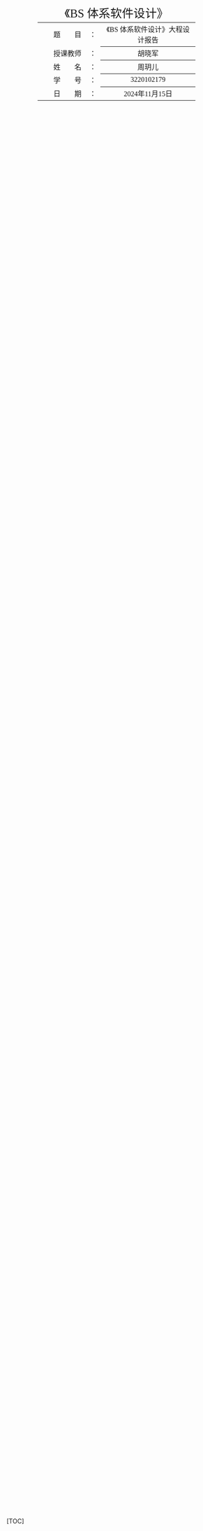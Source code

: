 <div class="cover" style="page-break-after:always;font-family:方正公文仿宋;width:100%;height:100%;border:none;margin: 0 auto;text-align:center;">
    <div style="width:60%;margin: 0 auto;height:0;padding-bottom:10%;">
        </br>
        <img src="https://raw.githubusercontent.com/Keldos-Li/pictures/main/typora-latex-theme/ZJU-name.svg" alt="校名" style="width:100%;"/>
    </div>
    </br></br></br></br></br>
    <div style="width:60%;margin: 0 auto;height:0;padding-bottom:40%;">
        <img src="https://raw.githubusercontent.com/Keldos-Li/pictures/main/typora-latex-theme/ZJU-logo.svg" alt="校徽" style="width:100%;"/>
	</div>
    </br></br></br></br></br></br></br></br>
    <span style="font-family:华文黑体Bold;text-align:center;font-size:20pt;margin: 10pt auto;line-height:30pt;">《BS 体系软件设计》</span>
    <table style="border:none;text-align:center;width:72%;font-family:仿宋;font-size:14px; margin: 0 auto;">
    <tbody style="font-family:方正公文仿宋;font-size:12pt;">
    	<tr style="font-weight:normal;"> 
    		<td style="width:20%;text-align:right;">题　　目</td>
    		<td style="width:2%">：</td> 
    		<td style="width:40%;font-weight:normal;border-bottom: 1px solid;text-align:center;font-family:华文仿宋"> 《BS 体系软件设计》大程设计报告</td>     </tr>
    	<tr style="font-weight:normal;"> 
    		<td style="width:20%;text-align:right;">授课教师</td>
    		<td style="width:2%">：</td> 
    		<td style="width:40%;font-weight:normal;border-bottom: 1px solid;text-align:center;font-family:华文仿宋">胡晓军 </td>     </tr>
    	<tr style="font-weight:normal;"> 
    		<td style="width:20%;text-align:right;">姓　　名</td>
    		<td style="width:2%">：</td> 
    		<td style="width:40%;font-weight:normal;border-bottom: 1px solid;text-align:center;font-family:华文仿宋"> 周玥儿</td>     </tr>
    	<tr style="font-weight:normal;"> 
    		<td style="width:20%;text-align:right;">学　　号</td>
    		<td style="width:2%">：</td> 
    		<td style="width:40%;font-weight:normal;border-bottom: 1px solid;text-align:center;font-family:华文仿宋">3220102179 </td>
    	<tr style="font-weight:normal;"> 
    		<td style="width:20%;text-align:right;">日　　期</td>
    		<td style="width:2%">：</td> 
    		<td style="width:40%;font-weight:normal;border-bottom: 1px solid;text-align:center;font-family:华文仿宋">2024年11月15日</td>     </tr>
    </tbody>              
    </table>
</div>



[TOC]

## 1 项目概述

### 1.1 项目背景

在电子商务日益普及的背景下，用户对商品价格的比较和获取变得更加重要。此项目旨在开发一个比价系统，用户可以通过该系统查询主流电商平台的商品价格，获取历史价格走势，并在价格下降时接收提醒。
### 1.2 项目目标

构建一个能够查询商品价格、提供价格走势图和降价提醒的比价系统，支持用户注册与登录，并实现移动端友好显示。

### 1.3 功能需求

#### 1.3.1 用户注册与登录

- **用户注册**:
  - 填写必要信息（用户名、密码、邮箱等）
  - 验证信息有效性：
    - 用户名、密码长度至少为6字节
    - 邮箱格式验证
    - 确保用户名和邮箱在系统中唯一
- **用户登录**:
  - 验证用户名和密码的正确性
  - 登录后可访问系统的其他功能

#### 1.3.2 商品价格查询

- **通过商品名称查询**:
  - 分词处理优化查询
  - 支持查询多个结果
  - 支持至少两个平台（如淘宝、京东）的价格查询
  - 针对需要用户登录的电商平台，支持用户验证
  - 显示商品信息并提供历史价格走势图表

#### 1.3.3 商品库建立

- **数据库设计**:
  - 保存商品信息，包括名称、多级品类、规格、条码、图片等
  - 支持商品价格的历史记录

#### 1.3.4 降价提醒功能

- 定时查询指定商品的最新价格
- 提供降价提醒方式（邮件、App推送等）

#### 1.3.5 移动端适配

- 优化样式以适应手机浏览器、微信等应用内置浏览器
- 如果开发手机App，支持相机拍摄商品图片或扫码条码查询商品 

### 1.4 技术架构

#### 1.4.1 前端技术栈

- Vue 3
- TypeScript
- Vite
- Pinia (状态管理)
- Naive UI (组件库)
- Axios (HTTP客户端)
- ECharts (图表可视化)

#### 1.4.2 后端技术栈

- Flask (Python Web框架)
- MySQL (数据库)
- Redis (缓存，可选)
- Celery (异步任务队列，用于价格监控)
- JWT (用户认证)

## 2 系统架构设计

### 2.1 整体架构

- 前端层：SPA应用 + 移动端适配
- 接口层：RESTful API
- 服务层：业务逻辑处理
- 数据层：MySQL存储 + Redis缓存
- 任务层：异步任务处理

### 2.2 系统模块划分

1. 用户认证模块
2. 商品搜索模块
3. 价格比较模块
4. 数据采集模块
5. 价格监控模块
6. 系统管理模块

## 3 功能模块设计

### 3.1 用户认证模块

![image-20241113103010022](assets/image-20241113103010022.png)

#### 3.1.1 功能描述

- 用户注册：邮箱验证、用户名密码设置、基本信息填写
- 用户登录：账号密码登录、记住登录状态
- 密码重置：邮箱验证重置、安全问题验证
- 个人信息管理：基本信息修改、密码修改、通知设置

####  3.1.2 核心组件设计

1. 用户认证页面(登录注册)
```typescript
interface UserState {
  isLoggedIn: boolean;
  userInfo: {
    id: number;
    username: string;
    email: string;
    avatar?: string;
    preferences: UserPreferences;
  };
  token: string;
}
```

2. 用户信息页面
3. 状态管理 (LoginStore)
#### 3.1.3 功能实现流程

1. 用户注册流程
```mermaid
sequenceDiagram
    participant User
    participant Frontend
    participant Backend
    participant Database
    participant EmailService

    User->>Frontend: 填写注册信息
    Frontend->>Frontend: 表单验证
    Frontend->>Backend: 提交注册信息
    Backend->>Database: 检查用户名/邮箱唯一性
    Backend->>EmailService: 发送验证邮件
    EmailService->>User: 接收验证邮件
    User->>Frontend: 点击验证链接
    Frontend->>Backend: 验证邮箱
    Backend->>Database: 激活账户
    Backend->>Frontend: 返回注册成功
    Frontend->>User: 显示注册成功
```

2. 登录认证流程
```mermaid
sequenceDiagram
    participant User
    participant Frontend
    participant Backend
    participant Database

    User->>Frontend: 输入登录信息
    Frontend->>Frontend: 表单验证
    Frontend->>Backend: 提交登录请求
    Backend->>Database: 验证用户信息
    Backend->>Frontend: 返回JWT Token
    Frontend->>Frontend: 存储Token
    Frontend->>User: 跳转首页
```

#### 3.1.4 安全考虑
1. 密码安全
- 使用bcrypt进行密码加密存储
- 密码强度要求：最少6位，包含大小写字母和数字

2. 会话安全
- JWT Token存储在localStorage
- Token有效期为24小时
- 使用refresh token机制

### 3.2 商品搜索模块

- 未登录前的首页以搜索框的形式呈现![image-20241113135706478](assets/image-20241113135706478.png)

- 搜索结果展示（还需要添加筛选模块）![image-20241113102936449](assets/image-20241113102936449.png)

#### 3.2.1 功能描述
1. 商品名称搜索
   - 支持中文分词搜索
   - 搜索结果排序（价格、平台等）
   - 搜索历史本地存储
3. 条码扫描搜索
   - 移动端相机扫码
   - 条码图片识别
   - 商品快速定位

#### 3.2.2 核心组件设计
1. 搜索栏组件 
2. 商品列表组件
3. 筛选组件 
4. 状态管理 (SearchStore)
#### 3.2.3 功能实现流程

1. 搜索流程
```mermaid
sequenceDiagram
    participant User
    participant Frontend
    participant SearchService
    participant DataService
    participant Cache

    User->>Frontend: 输入搜索关键词
    Frontend->>SearchService: 请求搜索建议
    SearchService->>Cache: 检查缓存
    Cache-->>SearchService: 返回缓存结果
    SearchService->>Frontend: 返回搜索建议
    User->>Frontend: 确认搜索
    Frontend->>SearchService: 执行搜索
    SearchService->>DataService: 查询商品数据
    DataService-->>SearchService: 返回搜索结果
    SearchService->>Frontend: 返回格式化结果
    Frontend->>User: 展示搜索结果
```

2. 条码扫描流程
```mermaid
sequenceDiagram
    participant User
    participant Frontend
    participant Scanner
    participant Backend
    participant ProductDB

    User->>Frontend: 启动扫码
    Frontend->>Scanner: 初始化扫码器
    Scanner->>Frontend: 扫描结果
    Frontend->>Backend: 提交条码
    Backend->>ProductDB: 查询商品
    ProductDB-->>Backend: 返回商品信息
    Backend->>Frontend: 返回商品详情
    Frontend->>User: 显示商品
```

### 3.3 价格比较模块



![image-20241113152311101](assets/image-20241113152311101.png)

![image-20241113152722781](assets/image-20241113152722781.png)

#### 3.3.1 功能描述
1. 多平台价格展示：同款商品多平台比对，价格、优惠、运费展示，商品详情信息对比，店铺信息与评分展示
2. 价格历史趋势：价格走势图表展示，历史最高/最低价标注，价格波动分析，自定义时间区间查看

#### 3.3.2 核心组件设计
1. 商品详情页面 
1. 价格趋势图表
1. 商品图轮播
1. 平台列表组件
1. 价格状态管理
#### 3.3.3 功能实现流程

1. 价格比较流程
```mermaid
sequenceDiagram
    participant User
    participant Frontend
    participant PriceService
    participant ScrapingService
    participant Cache

    User->>Frontend: 选择商品比价
    Frontend->>PriceService: 请求价格数据
    PriceService->>Cache: 检查缓存
    Cache-->>PriceService: 返回缓存数据
    PriceService->>ScrapingService: 请求实时价格
    ScrapingService-->>PriceService: 返回实时数据
    PriceService->>Cache: 更新缓存
    PriceService->>Frontend: 返回价格数据
    Frontend->>User: 展示价格对比
```

2. 价格监控更新流程
```mermaid
sequenceDiagram
    participant ScrapingService
    participant PriceService
    participant Database
    participant NotificationService

    ScrapingService->>PriceService: 定时价格更新
    PriceService->>Database: 记录价格数据
    Database-->>PriceService: 确认保存
    PriceService->>PriceService: 价格分析
    PriceService->>NotificationService: 触发价格提醒
    NotificationService->>User: 发送价格提醒
```

### 3.4 价格监控模块

![image-20241115101127353](assets/image-20241115101127353.png)

#### 3.4.1 功能描述
1. 降价提醒设置：目标价格设置、监控时间设置、多商品批量监控
2. 消息推送配置：邮件通知、短信推送、App推送
3. 监控历史记录：价格变动记录、触发记录查看、历史记录导出、数据可视化

#### 3.4.2 核心组件设计
1. 价格提醒设置 
2. 提醒列表组件 
3. 历史记录组件
4. 监控状态管理 (AlertStore)
#### 3.4.3 功能实现流程

1. 监控任务处理流程
```mermaid
sequenceDiagram
    participant MonitorService
    participant PriceService
    participant RuleEngine
    participant NotificationService
    participant Database

    MonitorService->>MonitorService: 定时触发监控
    MonitorService->>PriceService: 获取最新价格
    PriceService-->>MonitorService: 返回价格数据
    MonitorService->>RuleEngine: 规则匹配
    RuleEngine->>Database: 获取活跃规则
    Database-->>RuleEngine: 返回规则列表
    RuleEngine->>RuleEngine: 规则评估
    RuleEngine->>NotificationService: 触发通知
    NotificationService->>NotificationService: 通知分发
    NotificationService->>Database: 记录通知结果
```

2. 通知发送流程
```mermaid
sequenceDiagram
    participant NotificationService
    participant EmailService
    participant PushService
    participant WechatService
    participant User

    NotificationService->>NotificationService: 通知触发
    par Email Notification
        NotificationService->>EmailService: 发送邮件
        EmailService->>User: 接收邮件
    and Push Notification
        NotificationService->>PushService: 发送推送
        PushService->>User: 接收推送
    and Message Notification
        NotificationService->>WechatService: 发送短信
        WechatService->>User: 接收短信
    end
    NotificationService->>NotificationService: 记录发送状态
```

## 4 数据库设计

### 4.1 数据库架构
```mermaid
erDiagram
    User ||--o{ UserSetting : has
    User ||--o{ PriceAlert : creates
    Item ||--o{ PriceHistory : has
    Item ||--o{ PriceAlert : monitors
    Item ||--o{ ItemDetail : has
    Platform ||--o{ PriceHistory : records
    PriceAlert ||--o{ AlertHistory : generates

```

### 4.2 核心表结构

1. Item

| 列名          | 数据类型     | 描述                           |
| ------------- | ------------ | ------------------------------ |
| id            | Integer      | 主键                           |
| title         | String(200)  | 商品标题（必填）               |
| search_title  | String(255)  | 用于中文分词的搜索标题（必填） |
| link          | String(255)  | 商品链接（必填）               |
| image_url     | String(255)  | 图片链接（可选）               |
| create_time   | DateTime     | 创建时间                       |
| update_time   | DateTime     | 更新时间                       |
| current_price | Float        | 当前价格（必填）               |
| platform      | String(100)  | 商品所在的平台（可选）         |
| platform_info | Relationship | 与 `Platform` 表的关系         |
| shop          | String(255)  | 商店名称（可选）               |
| shop_link     | String(255)  | 商店链接（可选）               |
| sku           | String(255)  | SKU 编号（唯一）               |
| has_detail    | Boolean      | 是否收集过详情                 |

**唯一约束：**

- (`title`, `shop`) 的联合唯一约束

2. Platform

| 列名     | 数据类型    | 描述                     |
| -------- | ----------- | ------------------------ |
| id       | BigInteger  | 主键                     |
| name     | String(50)  | 平台名称（必填，唯一）   |
| logo_url | String(255) | 平台 logo 的链接（可选） |

3. PriceAlert

| 列名                | 数据类型   | 描述                                   |
| ------------------- | ---------- | -------------------------------------- |
| id                  | Integer    | 主键                                   |
| user_id             | Integer    | 外键，指向 `users` 表的用户 ID（必填） |
| item_id             | Integer    | 外键，指向 `items` 表的商品 ID（必填） |
| target_price        | Float      | 触发警报的目标价格（必填）             |
| created_at          | DateTime   | 创建时间                               |
| updated_at          | DateTime   | 最后更新时间                           |
| enable              | Boolean    | 是否启用该价格提醒                     |
| check_interval      | Integer    | 检查价格的间隔时间（单位：分钟）       |
| notification_method | String(50) | 提醒通知方式（必填）                   |

**唯一约束：**
- (`user_id`, `item_id`) 的联合唯一约束

---

4. AlertHistory

| 列名                | 数据类型       | 描述                         |
| ------------------- | -------------- | ---------------------------- |
| id                  | Integer        | 主键                         |
| alert_id            | Integer        | 外键，指向 `PriceAlert` 表   |
| price_before        | Numeric(10, 2) | 提醒触发前的商品价格         |
| price_after         | Numeric(10, 2) | 提醒触发后的商品价格         |
| notification_status | JSON           | 通知状态（以 JSON 格式存储） |
| created_at          | DateTime       | 创建时间                     |

**索引：**
- `alert_id` 列的索引
- `created_at` 列的索引

---

5. PriceHistory

| 列名        | 数据类型       | 描述                                       |
| ----------- | -------------- | ------------------------------------------ |
| id          | Integer        | 主键                                       |
| item_id     | Integer        | 外键，指向 `items` 表的商品 ID（必填）     |
| platform_id | Integer        | 外键，指向 `platforms` 表的平台 ID（必填） |
| price       | Numeric(10, 2) | 商品在某一时刻的价格                       |
| date        | TIMESTAMP      | 记录价格的时间                             |

**索引：**
- (`item_id`, `platform_id`) 的联合索引

6. ItemDetail

| 列名        | 数据类型  | 描述                                       |
| ----------- | --------- | ------------------------------------------ |
| id          | Integer   | 主键                                       |
| item_id     | Integer   | 外键，指向 `items` 表的商品 ID（必填）     |
| platform_id | Integer   | 外键，指向 `platforms` 表的平台 ID（必填） |
| region      | String    | 产地                                       |
| update_at   | TIMESTAMP | 更新的时间                                 |
|             |           |                                            |
|             |           |                                            |
|             |           |                                            |
|             |           |                                            |

## 5 API接口设计

### 5.1 接口规范

#### 5.1.1 基础规范
- 基础路径: `/api`
- 请求方法: 严格遵循 RESTful 规范
- 响应格式: 统一使用 JSON 格式
- 状态码: 遵循 HTTP 标准状态码
- 认证方式: JWT Token (在 Header 中使用 `Authorization: Bearer <token>`)

#### 5.1.2 响应格式
```json
{
    "code": 0,           // 业务状态码，0表示成功
    "message": "success", // 状态描述
    "data": {            // 业务数据
        // 具体数据结构
    },
    "timestamp": "2024-11-13T10:00:00Z"  // 响应时间戳
}
```

#### 5.1.3 错误处理
```json
{
    "code": 1,        // 错误码
    "message": "Invalid parameter", // 错误描述
    "details": {         // 详细错误信息
        "field": "username",
        "reason": "length must be at least 6 characters"
    },
    "timestamp": "2024-11-13T10:00:00Z"
}
```

#### 5.1.4 分页参数
- page: 当前页码，默认1
- size: 每页大小，默认20
- sort: 排序字段
- order: 排序方向 (asc/desc)

### 5.2 接口清单

#### 5.2.1 用户认证类接口

1. 用户注册
```
POST /api/user/signup
Request:
{
    "username": string,  // 用户名
    "password": string,  // 密码
    "email": string,     // 邮箱
}
Response:
{
	// 通过状态码反映是否注册成功
}
```

2. 用户登录
```
POST /api/user/login
Request:
{
    "username": string,  // 用户名/邮箱
    "password": string,  // 密码
}
Response:
{
    "token": string,
}
```

3. 重置密码
```
POST /api/auth/reset-password
Request:
{
    "email": string
}
```

4. 验证邮箱
```
GET /api/auth/verify-email
Query:
- token: string  // 验证token
```

#### 5.2.2 用户信息类接口

1. 获取用户信息
```
GET /api/user/auth/loginInfo
Response:
{
    "username": string,
    "email": string,
    "avatar": string,
    "watchList": [{
    	"item_id": integer,
    	"create_at": Date,
    	"target_price" float,
        ...
    },]
}
```

2. 更新用户信息
```
PUT /api/user/auth/loginInfo
Request:
{
    "avatar": string,
    "watchList": object
}
```

#### 5.2.3 商品搜索类接口

1. 商品搜索
```
GET /api/search
Query:
- keyword: string       // 搜索关键词
- order: string 		// 	结果排序
- price_min: number    // 最低价
- price_max: number    // 最高价
- platform: string[]   // 平台筛选
- page: number        // 页码
- size: number        // 每页数量
```

2. 商品详情

```
GET /api/items/:id
```

#### 5.2.4 价格比较类接口

1. 获取商品价格对比
```
GET /api/items/:id/prices
Query:
- platforms: string[]  // 指定平台
```

2. 获取历史价格
```
GET /api/items/:id/price-history
Query:
- platform: string    // 平台ID
- start_date: string  // 开始日期
- end_date: string    // 结束日期
```

#### 5.2.5 价格监控类接口

1. 创建价格提醒
```
POST /api/alerts
Request:
{
    "itemId": string,
    "targetPrice": number,
    "notificationMethods": string[],
    "notificationInverval": integer,
}
```

2. 获取提醒列表
```
GET /api/alerts
Query:
- status: string    // 提醒状态
- page: number
- size: number
```

3. 更新提醒设置
```
PUT /api/alerts/:id
Request:
{
    "targetPrice": number,
    "notificationMethods": string[],
    "notificationInverval": integer,
}
```

4. 获取提醒历史
```
GET /api/alerts/:id/history
Query:
- start_date: string
- end_date: string
- page: number
- size: number
```

### 5.3 接口权限控制

#### 5.3.1 权限等级
1. 公开接口（无需认证）
- 商品搜索
- 商品分类
- 价格对比查看

2. 用户接口（需要认证）
- 用户信息操作
- 搜索历史
- 价格监控设置

## 6 Docker部署方案

Docker利用容器来运行前端、后端和数据库服务，每个服务都在独立的容器中运行，互相隔离又可通过网络互联。

Docker分别为前端、后端和数据库创建独立的容器。例如，前端的Vue应用、后端的Flask API和MySQL数据库都在独立的容器中运行，相当于在同一台主机上拥有多个轻量级的“沙盒”。Docker提供了一个内部网络，容器之间可以通过Docker网络中的服务名称相互访问。

所以需要编写Dockerfile构建前后端镜像，配置Docker Compose来协调前后端和数据库的启动，最后进行容器化的访问。

### 6.1 项目目录结构

```
project-root/
├── frontend/                  # 前端代码
│   ├── Dockerfile             # 前端Dockerfile
│   ├── src/                   # Vue项目的源码
│   ├── package.json           # 前端依赖文件
│   └── ...
├── backend/                   # 后端代码
│   ├── Dockerfile             # 后端Dockerfile
│   ├── app.py                 # Flask应用主文件
│   ├── requirements.txt       # Flask依赖文件
│   └── ...
├── docker-compose.yml         # Docker Compose文件
└── ...
```

```yaml
version: '3'
services:
  frontend:
    build:
      context: .
      dockerfile: frontend/Dockerfile
    ports:
      - "80:80"          # 主机80端口映射到前端80端口

  backend:
    build:
      context: .
      dockerfile: backend/Dockerfile
    environment:
      - DB_HOST=db
      - DB_USER=root
      - DB_PASSWORD=example
      - DB_NAME=mydatabase
    ports:
      - "5000:5000"      # 主机5000端口映射到后端5000端口
    depends_on:
      - db

  db:
    image: mysql:5.7
    environment:
      MYSQL_ROOT_PASSWORD: example
      MYSQL_DATABASE: mydatabase
    ports:
      - "3306:3306"      # 主机3306端口映射到数据库3306端口
    volumes:
      - db_data:/var/lib/mysql

volumes:
  db_data:
```

- **前端访问**：通过`http://localhost`访问前端应用，Vue应用会静态打包后由Nginx服务提供。
- **后端访问**：通过`http://localhost:5000`访问后端API。
- **数据库连接**：后端Flask应用可以通过`db:3306`访问数据库服务
- 启动后，前端可以通过主机80端口访问，后端通过5000端口访问，内部服务之间通过Docker网络相互通信，实现高效、稳定的部署方案。

## 7 附录

### 7.1 路由设计思维导图

![image-20241115102543863](assets/image-20241115102543863.png)

### 7.2 组件设计思维导图

![image-20241115102602793](assets/image-20241115102602793.png)

### 7.3 LOGO设计

<img src="assets/image-20241115102759652.png" alt="image-20241115102759652" style="zoom: 25%;" />

<img src="assets/image-20241115102812007.png" alt="image-20241115102812007" style="zoom: 25%;" />
